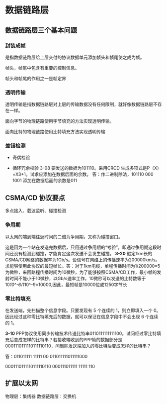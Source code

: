 # 数据链路层

## 数据链路层三个基本问题

### 封装成帧

是指数据链路层给上层交付的协议数据单元添加帧头和帧尾使之成为帧。

帧头，帧尾中包含有重要的控制信息。

帧头和帧尾的作用之一是帧定界

### 透明传输

透明传输是指数据链路层对上层的传输数据没有任何限制，就好像数据链路层不存在一样。

面向字节的物理链路使用字节填充的方法实现透明传输。

面向比特的物理链路使用比特填充方法实现透明传输

### 差错检测

- 奇偶检验

- 循环冗余校验
  3-08	要发送的数据为101110。采用CRCD 生成多项式是P（X）=X3+1。试求应添加在数据后面的余数。
  答：作二进制除法，101110 000  1001 添加在数据后面的余数是011


## CSMA/CD 协议要点

多点接入、载波监听、碰撞检测

### 争用期

以太网的端到端往返时间的二倍为争用期，又称为碰撞窗口。

这是因为一个站在发送完数据后，只用通过争用期的“考验”，即通过争用期这段时间还没有检测到碰撞，才能肯定这次发送不会发生碰撞。
**3-20** 假定1km长的CSMA/CD网络的数据率为1Gb/s。设信号在网络上的传播速率为200000km/s。求能够使用此协议的最短帧长。答：对于1km电缆，单程传播时间为1/200000=5为微秒，来回路程传播时间为10微秒，为了能够按照CSMA/CD工作，最小帧的发射时间不能小于10微秒，以Gb/s速率工作，10微秒可以发送的比特数等于10*10^-6/1*10^-9=10000,因此，最短帧是10000位或1250字节长

### 零比特填充

在发送端，先扫描整个信息字段。只要发现有 5 个连续的 1，则立即填入一个 0。因此经过这种零比特填充后的数据，就可以保证在信息字段中不会出现 6 个连续的 1。

**3-10** PPP协议使用同步传输技术传送比特串0110111111111100。试问经过零比特填充后变成怎样的比特串？若接收端收到的PPP帧的数据部分是0001110111110111110110，问删除发送端加入的零比特后变成怎样的比特串？

答：011011111 11111 00  011011111011111000

0001110111110111110110  000111011111 11111 110

## 扩展以太网
物理层：集线器
数据链路层：交换机